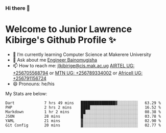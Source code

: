 ### Hi there 👋 
# Welcome to Junior Lawrence Kibirge's Github Profile ✨
 
<!--
**juniorkibirige/juniorkibirige** is a ✨ _special_ ✨ repository because its `README.md` (this file) appears on your GitHub profile.

Here are some ideas to get you started:

- 🔭 I’m currently working on ...
- 🌱 I’m currently learning ...
- 👯 I’m looking to collaborate on ...
- 🤔 I’m looking for help with ...
- 💬 Ask me about ...
- 📫 How to reach me: ...
- 😄 Pronouns: ...
- ⚡ Fun fact: ...
-->
- 🌱 I’m currently learning Computer Science at Makerere University
- 💬 Ask about me [Engineer Bainomugisha](mailto:baino@mak.ac.ug)
- 📫 How to reach me: [jlkibirige@cis.mak.ac.ug](mailto:jlkibirige@cis.mak.ac.ug) [AIRTEL UG: +256705568794](tel:+256705568794) or [MTN UG: +256789334002](tel:+256789334002) or [Africell UG: +256791156724](tel:+256791156724)
- 😄 Pronouns: he/his

My Stats are below:

<!--START_SECTION:waka-->

```text
Dart             7 hrs 49 mins   ███████████████▓░░░░░░░░░   63.29 %
PHP              2 hrs 2 mins    ████░░░░░░░░░░░░░░░░░░░░░   16.52 %
Markdown         1 hr 2 mins     ██░░░░░░░░░░░░░░░░░░░░░░░   08.38 %
JSON             28 mins         █░░░░░░░░░░░░░░░░░░░░░░░░   03.78 %
YAML             21 mins         ▓░░░░░░░░░░░░░░░░░░░░░░░░   02.90 %
Git Config       20 mins         ▓░░░░░░░░░░░░░░░░░░░░░░░░   02.77 %
```

<!--END_SECTION:waka-->
